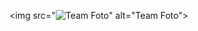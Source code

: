 
<img src="<img src="https://andriiveremi.github.io/Andrii-Veremii-resume/img/project-IceCrema.jpg" alt="Team Foto">" alt="Team Foto">
